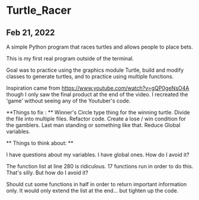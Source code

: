 # Turtle_Racer


## Feb 21, 2022

A simple Python program that races turtles and allows people to place bets. 

This is my first real program outside of the terminal.

Goal was to practice using the graphics module Turtle, build and modify classes to generate turtles, and to practice using multiple functions.  

Inspiration came from https://www.youtube.com/watch?v=gQP0geNsO4A though I only saw the final product at the end of the video.  I recreated the 'game' without seeing any of the Youtuber's code. 

**Things to fix : **
Winner's Circle type thing for the winning turtle.
Divide the file into multiple files.  Refactor code.
Create a lose / win condition for the gamblers.  Last man standing or something like that. 
Reduce Global variables. 

** Things to think about: **

I have questions about my variables.  I have global ones.   How do I avoid it?  

The function list at line 280 is ridiculous. 17 functions run in order to do this.  
That's silly.  But how do I avoid it?

Should cut some functions in half in order to return important information only. It would only extend the list at the end... but tighten up the code.










